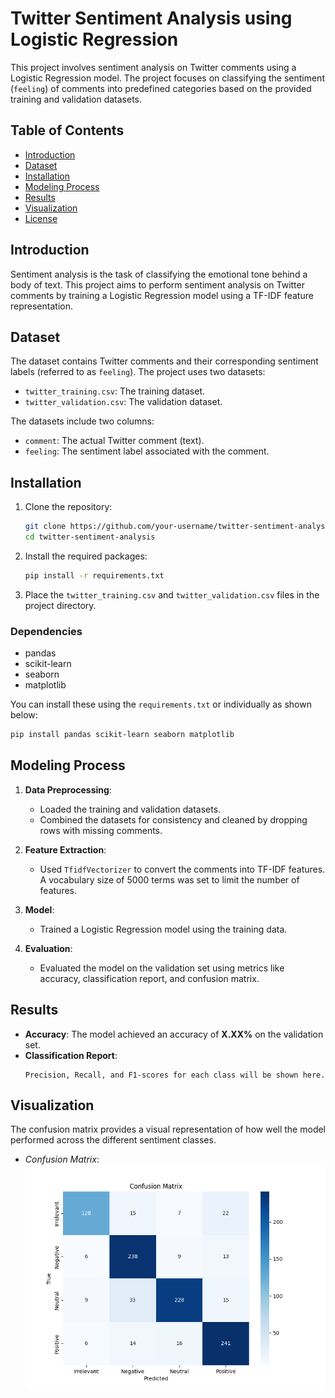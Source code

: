 
# Twitter Sentiment Analysis using Logistic Regression

This project involves sentiment analysis on Twitter comments using a Logistic Regression model. The project focuses on classifying the sentiment (`feeling`) of comments into predefined categories based on the provided training and validation datasets.

## Table of Contents

- [Introduction](#introduction)
- [Dataset](#dataset)
- [Installation](#installation)
- [Modeling Process](#modeling-process)
- [Results](#results)
- [Visualization](#visualization)
- [License](#license)

## Introduction

Sentiment analysis is the task of classifying the emotional tone behind a body of text. This project aims to perform sentiment analysis on Twitter comments by training a Logistic Regression model using a TF-IDF feature representation.

## Dataset

The dataset contains Twitter comments and their corresponding sentiment labels (referred to as `feeling`). The project uses two datasets:
- `twitter_training.csv`: The training dataset.
- `twitter_validation.csv`: The validation dataset.

The datasets include two columns:
- `comment`: The actual Twitter comment (text).
- `feeling`: The sentiment label associated with the comment.

## Installation

1. Clone the repository:
    ```bash
    git clone https://github.com/your-username/twitter-sentiment-analysis.git
    cd twitter-sentiment-analysis
    ```

2. Install the required packages:
    ```bash
    pip install -r requirements.txt
    ```

3. Place the `twitter_training.csv` and `twitter_validation.csv` files in the project directory.

### Dependencies
- pandas
- scikit-learn
- seaborn
- matplotlib

You can install these using the `requirements.txt` or individually as shown below:
```bash
pip install pandas scikit-learn seaborn matplotlib
```

## Modeling Process

1. **Data Preprocessing**:
   - Loaded the training and validation datasets.
   - Combined the datasets for consistency and cleaned by dropping rows with missing comments.

2. **Feature Extraction**:
   - Used `TfidfVectorizer` to convert the comments into TF-IDF features. A vocabulary size of 5000 terms was set to limit the number of features.

3. **Model**:
   - Trained a Logistic Regression model using the training data.

4. **Evaluation**:
   - Evaluated the model on the validation set using metrics like accuracy, classification report, and confusion matrix.

## Results

- **Accuracy**: The model achieved an accuracy of **X.XX%** on the validation set.
- **Classification Report**:
    ```
    Precision, Recall, and F1-scores for each class will be shown here.
    ```

## Visualization

The confusion matrix provides a visual representation of how well the model performed across the different sentiment classes.
- *Confusion Matrix*:
    ![Confusion Matrix](confusion_matrix.png)


